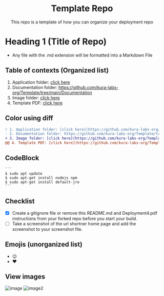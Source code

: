 <h1 align=center>Template Repo</h1>
<div align=center>This repo is a template of how you can organize your deployment repo</div>

# Heading 1 (Title of Repo)
- Any file with the .md extension will be formatted into a Markdown File

## Table of contexts (Organized list)
1. Application folder: [click here](https://github.com/kura-labs-org/Template/tree/main/Application)
2. Documentation folder: https://github.com/kura-labs-org/Template/tree/main/Documentation
3. Image folder: [click here](https://github.com/kura-labs-org/Template/tree/main/Images)
4. Template PDF: [click here](https://github.com/kura-labs-org/Template/blob/main/Templates/Documentation_Temp.pdf)

## Color using diff
``` diff
! 1. Application folder: [click here](https://github.com/kura-labs-org/Template/tree/main/Application)
- 2. Documentation folder: https://github.com/kura-labs-org/Template/tree/main/Documentation
+ 3. Image folder: [click here](https://github.com/kura-labs-org/Template/tree/main/Images)
@@ 4. Template PDF: [click here](https://github.com/kura-labs-org/Template/blob/main/Templates/Documentation_Temp.pdf) @@
```

## CodeBlock
    ```
    $ sudo apt update
    $ sudo apt-get install nodejs npm
    $ sudo apt-get install default-jre
    ```
## Checklist
- [x] Create a gitignore file or remove this README.md and Deployment4.pdf instructions from your forked repo before you start your build.
- [ ] Take a screenshot of the url shortner home page and add the screenshot to your screenshot file.

## Emojis (unorganized list)
- :wink:
- :heart:

## View images

![image](https://github.com/kura-labs-org/Template/blob/main/Images/26-1.jpeg)
![image2](https://github.com/kura-labs-org/Template/blob/main/Images/Screenshot%20(92).png)
